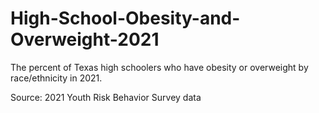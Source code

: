 # High-School-Obesity-and-Overweight-2021
The percent of Texas high schoolers who have obesity or overweight by race/ethnicity in 2021.

Source: 2021 Youth Risk Behavior Survey data
